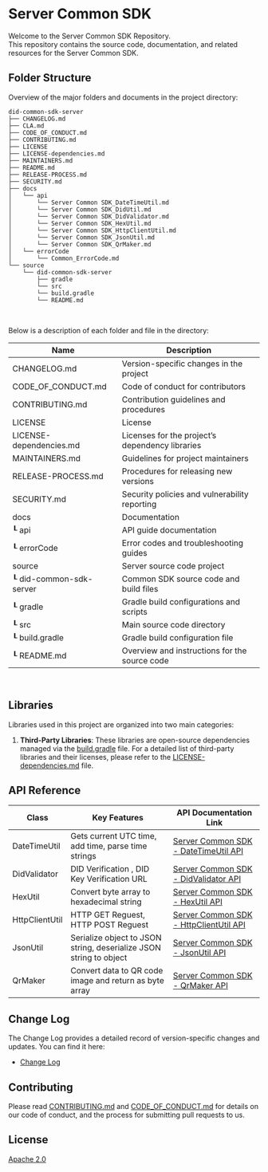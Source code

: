 Server Common SDK 
==

Welcome to the Server Common SDK Repository. <br>
This repository contains the source code, documentation, and related resources for the Server Common SDK.

## Folder Structure
Overview of the major folders and documents in the project directory:

```
did-common-sdk-server
├── CHANGELOG.md
├── CLA.md
├── CODE_OF_CONDUCT.md
├── CONTRIBUTING.md
├── LICENSE
├── LICENSE-dependencies.md
├── MAINTAINERS.md
├── README.md
├── RELEASE-PROCESS.md
├── SECURITY.md
├── docs
│   └── api
│       └── Server Common SDK_DateTimeUtil.md
│       └── Server Common SDK_DidUtil.md
│       └── Server Common SDK_DidValidator.md
│       └── Server Common SDK_HexUtil.md
│       └── Server Common SDK_HttpClientUtil.md
│       └── Server Common SDK_JsonUtil.md
│       └── Server Common SDK_QrMaker.md
│   └── errorCode
│       └── Common_ErrorCode.md
└── source
    └── did-common-sdk-server
        ├── gradle
        └── src
        └── build.gradle
        └── README.md
```

<br/>

Below is a description of each folder and file in the directory:

| Name                    | Description                                     |
| ----------------------- | ----------------------------------------------- |
| CHANGELOG.md            | Version-specific changes in the project         |
| CODE_OF_CONDUCT.md      | Code of conduct for contributors                |
| CONTRIBUTING.md         | Contribution guidelines and procedures          |
| LICENSE                 | License                                         |
| LICENSE-dependencies.md | Licenses for the project’s dependency libraries |
| MAINTAINERS.md          | Guidelines for project maintainers              |
| RELEASE-PROCESS.md      | Procedures for releasing new versions           |
| SECURITY.md             | Security policies and vulnerability reporting   |
| docs                    | Documentation                                   |
| ┖ api                   | API guide documentation                         |
| ┖ errorCode             | Error codes and troubleshooting guides          |
| source                  | Server source code project                      |
| ┖ did-common-sdk-server | Common SDK source code and build files          |
| ┖ gradle                | Gradle build configurations and scripts         |
| ┖ src                   | Main source code directory                      |
| ┖ build.gradle          | Gradle build configuration file                 |
| ┖ README.md             | Overview and instructions for the source code   |

<br/>


## Libraries

Libraries used in this project are organized into two main categories:

1. **Third-Party Libraries**: These libraries are open-source dependencies managed via the [build.gradle](source/did-common-sdk-server/build.gradle) file. For a detailed list of third-party libraries and their licenses, please refer to the [LICENSE-dependencies.md](LICENSE-dependencies.md) file.

## API Reference

| Class          | Key Features                                                       | API Documentation Link                      |
| -------------- | ------------------------------------------------------------------ | ------------------------------------------- |
| DateTimeUtil   | Gets current UTC time, add time, parse time strings                | [Server Common SDK - DateTimeUtil API](./docs/api/Server%20Common%20SDK_DateTimeUtil.md)   |
| DidValidator   | DID Verification , DID Key Verification URL                        | [Server Common SDK - DidValidator API](./docs/api/Server%20Common%20SDK_DidValidator.md)   |
| HexUtil        | Convert byte array to hexadecimal string                           | [Server Common SDK - HexUtil API](./docs/api/Server%20Common%20SDK_HexUtil.md)        |
| HttpClientUtil | HTTP GET Reguest, HTTP POST  Reguest                               | [Server Common SDK - HttpClientUtil API](./docs/api/Server%20Common%20SDK_HttpClientUtil.md) |
| JsonUtil       | Serialize object to JSON string, deserialize JSON string to object | [Server Common SDK - JsonUtil API](./docs/api/Server%20Common%20SDK_JsonUtil.md)       |
| QrMaker        | Convert data to QR code image and return as byte array             | [Server Common SDK - QrMaker API](./docs/api/Server%20Common%20SDK_QrMaker.md)        |

## Change Log

The Change Log provides a detailed record of version-specific changes and updates. You can find it here:
- [Change Log](./CHANGELOG.md)  

## Contributing

Please read [CONTRIBUTING.md](CONTRIBUTING.md) and [CODE_OF_CONDUCT.md](CODE_OF_CONDUCT.md) for details on our code of conduct, and the process for submitting pull requests to us.

## License
[Apache 2.0](LICENSE)